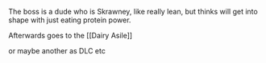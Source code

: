The boss is a dude who is Skrawney, like really lean, but thinks will get into shape with just eating protein power.




Afterwards goes to the [[Dairy Asile]] 


or maybe another as DLC etc